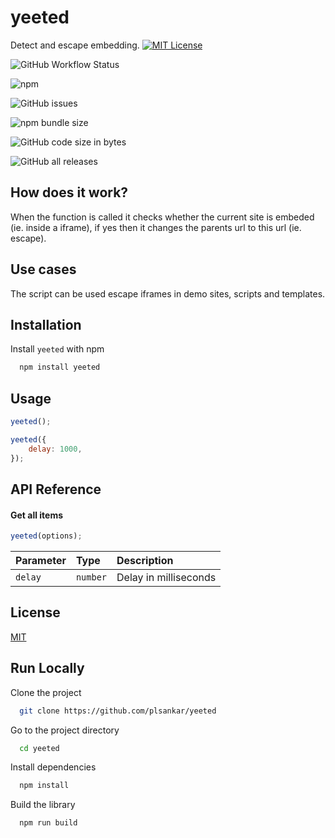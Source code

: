 # yeeted

Detect and escape embedding.
[![MIT License](https://img.shields.io/badge/License-MIT-green.svg)](https://choosealicense.com/licenses/mit/)

![GitHub Workflow Status](https://img.shields.io/github/actions/workflow/status/plsankar/yeeted/npm-publish.yml)

![npm](https://img.shields.io/npm/dt/yeeted)

![GitHub issues](https://img.shields.io/github/issues/plsankar/yeeted)

![npm bundle size](https://img.shields.io/bundlephobia/min/yeeted)

![GitHub code size in bytes](https://img.shields.io/github/languages/code-size/plsankar/yeeted)

![GitHub all releases](https://img.shields.io/github/downloads/plsankar/yeeted/total)

## How does it work?

When the function is called it checks whether the current site is embeded (ie. inside a iframe), if yes then it changes the parents url to this url (ie. escape).

## Use cases

The script can be used escape iframes in demo sites, scripts and templates.

## Installation

Install `yeeted` with npm

```bash
  npm install yeeted
```

## Usage

```javascript
yeeted();
```

```javascript
yeeted({
    delay: 1000,
});
```

## API Reference

#### Get all items

```javascript
yeeted(options);
```

| Parameter | Type     | Description           |
| :-------- | :------- | :-------------------- |
| `delay`   | `number` | Delay in milliseconds |

## License

[MIT](https://choosealicense.com/licenses/mit/)

## Run Locally

Clone the project

```bash
  git clone https://github.com/plsankar/yeeted
```

Go to the project directory

```bash
  cd yeeted
```

Install dependencies

```bash
  npm install
```

Build the library

```bash
  npm run build
```
